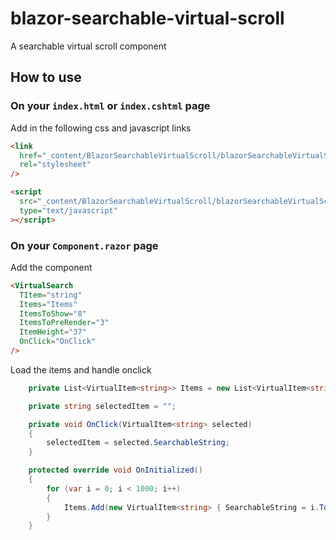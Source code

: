 # blazor-searchable-virtual-scroll

A searchable virtual scroll component

## How to use

### On your `index.html` or `index.cshtml` page

Add in the following css and javascript links

```html
<link
  href="_content/BlazorSearchableVirtualScroll/blazorSearchableVirtualScroll.css"
  rel="stylesheet"
/>

<script
  src="_content/BlazorSearchableVirtualScroll/blazorSearchableVirtualScroll.js"
  type="text/javascript"
></script>
```

### On your `Component.razor` page

Add the component

```html
<VirtualSearch
  TItem="string"
  Items="Items"
  ItemsToShow="8"
  ItemsToPreRender="3"
  ItemHeight="37"
  OnClick="OnClick"
/>
```

Load the items and handle onclick

```csharp
    private List<VirtualItem<string>> Items = new List<VirtualItem<string>>();

    private string selectedItem = "";

    private void OnClick(VirtualItem<string> selected)
    {
        selectedItem = selected.SearchableString;
    }

    protected override void OnInitialized()
    {
        for (var i = 0; i < 1000; i++)
        {
            Items.Add(new VirtualItem<string> { SearchableString = i.ToString(), Item = i.ToString() });
        }
    }

```
